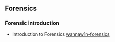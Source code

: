 ## Forensics
### Forensic introduction
* Introduction to Forensics [wannaw1n-forensics](https://wannaw1n-forensics.gitbook.io/menu)